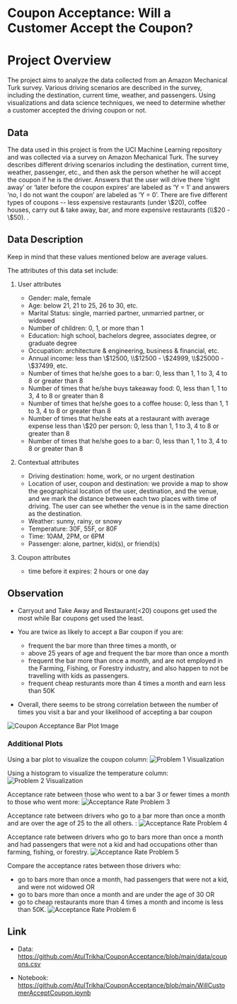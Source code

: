 # Coupon Acceptance: Will a Customer Accept the Coupon?

# Project Overview

The project aims to analyze the data collected from an Amazon Mechanical Turk survey. Various driving scenarios are described in the survey, including the destination, current time, weather, and passengers. Using visualizations and data science techniques, we need to determine whether a customer accepted the driving coupon or not.

## Data

The data used in this project is from the UCI Machine Learning repository and was collected via a survey on Amazon Mechanical Turk. The survey describes different driving scenarios including the destination, current time, weather, passenger, etc., and then ask the person whether he will accept the coupon if he is the driver. Answers that the user will drive there ‘right away’ or ‘later before the coupon expires’ are labeled as ‘Y = 1’ and answers ‘no, I do not want the coupon’ are labeled as ‘Y = 0’.  There are five different types of coupons -- less expensive restaurants (under \\$20), coffee houses, carry out & take away, bar, and more expensive restaurants (\\$20 - \\$50). .

## Data Description
Keep in mind that these values mentioned below are average values.

The attributes of this data set include:

1. User attributes
    -  Gender: male, female
    -  Age: below 21, 21 to 25, 26 to 30, etc.
    -  Marital Status: single, married partner, unmarried partner, or widowed
    -  Number of children: 0, 1, or more than 1
    -  Education: high school, bachelors degree, associates degree, or graduate degree
    -  Occupation: architecture & engineering, business & financial, etc.
    -  Annual income: less than \\$12500, \\$12500 - \\$24999, \\$25000 - \\$37499, etc.
    -  Number of times that he/she goes to a bar: 0, less than 1, 1 to 3, 4 to 8 or greater than 8
    -  Number of times that he/she buys takeaway food: 0, less than 1, 1 to 3, 4 to 8 or greater than 8
    -  Number of times that he/she goes to a coffee house: 0, less than 1, 1 to 3, 4 to 8 or greater than 8
    -  Number of times that he/she eats at a restaurant with average expense less than \\$20 per
    person: 0, less than 1, 1 to 3, 4 to 8 or greater than 8
    -  Number of times that he/she goes to a bar: 0, less than 1, 1 to 3, 4 to 8 or greater than 8
    

2. Contextual attributes
    - Driving destination: home, work, or no urgent destination
    - Location of user, coupon and destination: we provide a map to show the geographical
    location of the user, destination, and the venue, and we mark the distance between each
    two places with time of driving. The user can see whether the venue is in the same
    direction as the destination.
    - Weather: sunny, rainy, or snowy
    - Temperature: 30F, 55F, or 80F
    - Time: 10AM, 2PM, or 6PM
    - Passenger: alone, partner, kid(s), or friend(s)


3. Coupon attributes
    - time before it expires: 2 hours or one day

## Observation

- Carryout and Take Away and Restaurant(<20) coupons get used the most while Bar coupons get used the least.

- You are twice as likely to accept a Bar coupon if you are:
    - frequent the bar more than three times a month, or
    - above 25 years of age and frequent the bar more than once a month
    - frequent the bar more than once a month, and are not employed in the Farming, Fishing, or Forestry industry, and also happen to not be travelling with kids as passengers.
    - frequent cheap resturants more than 4 times a month and earn less than 50K
- Overall, there seems to be strong correlation between the number of times you visit a bar and your likelihood of accepting a bar coupon

![Coupon Acceptance Bar Plot Image](https://github.com/AtulTrikha/CouponAcceptance/blob/main/images/coupon_acceptance.png "Coupon Acceptance Bar Plot")

### Additional Plots

Using a bar plot to visualize the coupon column:
![Problem 1 Visualization](https://github.com/AtulTrikha/CouponAcceptance/blob/main/images/Visualize_Coupon_Using_Barplot.png "Problem 1 Visualization")

Using a histogram to visualize the temperature column:
![Problem 2 Visualization](https://github.com/AtulTrikha/CouponAcceptance/blob/main/images/Visualize_Temprature_Using_Histogram.png "Problem 2 Visualization")

 Acceptance rate between those who went to a bar 3 or fewer times a month to those who went more:
![Acceptance Rate Problem 3](https://github.com/AtulTrikha/CouponAcceptance/blob/main/images/Visualizing_Bar_Coupon_Acceptance_3_or_Fewer_or_More_Than_3.png "Acceptance Rate Problem 3")

Acceptance rate between drivers who go to a bar more than once a month and are over the age of 25 to the all others. :
![Acceptance Rate Problem 4](https://github.com/AtulTrikha/CouponAcceptance/blob/main/images/Visualizing_Bar_Coupon_Acceptance_Visited_Bar_More_Than_Once_Over_25.png "Acceptance Rate Problem 4")

Acceptance rate between drivers who go to bars more than once a month and had passengers that were not a kid and had occupations other than farming, fishing, or forestry.
![Acceptance Rate Problem 5](https://github.com/AtulTrikha/CouponAcceptance/blob/main/images/Visualizing_Bar_Coupon_Acceptance_Once_A_Month_Not_Farming_Fishing_Forestry_No_Kid_Passengers.png "Acceptance Rate Problem 5")

Compare the acceptance rates between those drivers who:
 - go to bars more than once a month, had passengers that were not a kid, and were not widowed OR
 - go to bars more than once a month and are under the age of 30 OR
 - go to cheap restaurants more than 4 times a month and income is less than 50K.
![Acceptance Rate Problem 6](https://github.com/AtulTrikha/CouponAcceptance/blob/main/images/Visualizing_Bar_Coupon_Acceptance_Based_On_Criteria_6.png "Acceptance Rate Problem 6")

## Link

- Data: https://github.com/AtulTrikha/CouponAcceptance/blob/main/data/coupons.csv

- Notebook: https://github.com/AtulTrikha/CouponAcceptance/blob/main/WillCustomerAcceptCoupon.ipynb
